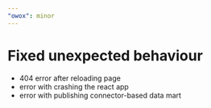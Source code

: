 ```yaml
---
"owox": minor
---
```


# Fixed unexpected behaviour

- 404 error after reloading page
- error with crashing the react app
- error with publishing connector-based data mart
